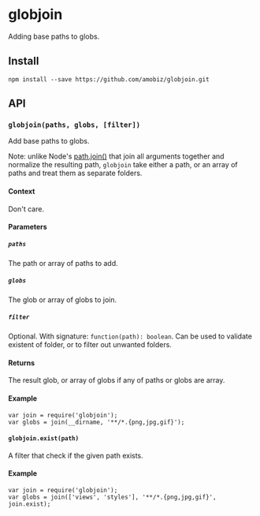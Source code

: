 # globjoin

Adding base paths to globs.

## Install
```
npm install --save https://github.com/amobiz/globjoin.git
```

## API

### `globjoin(paths, globs, [filter])`
Add base paths to globs.

Note: unlike Node's [path.join()](https://nodejs.org/api/path.html#path_path_join_path1_path2) that join all arguments together and normalize the resulting path, `globjoin` take either a path, or an array of paths and treat them as separate folders.
#### Context
Don't care.
#### Parameters
##### `paths`
The path or array of paths to add.
##### `globs`
The glob or array of globs to join.
##### `filter`
Optional. With signature: `function(path): boolean`. Can be used to validate existent of folder, or to filter out unwanted folders.
#### Returns
The result glob, or array of globs if any of paths or globs are array.
#### Example
```
var join = require('globjoin');
var globs = join(__dirname, '**/*.{png,jpg,gif}');
```

#### `globjoin.exist(path)`
A filter that check if the given path exists.

#### Example
```
var join = require('globjoin');
var globs = join(['views', 'styles'], '**/*.{png,jpg,gif}', join.exist);
```
